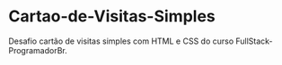 # Cartao-de-Visitas-Simples
Desafio cartão de visitas simples com HTML e CSS do curso FullStack-ProgramadorBr.

